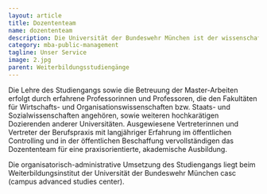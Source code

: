```yaml
---
layout: article
title: Dozententeam
name: dozententeam
description: Die Universität der Bundeswehr München ist der wissenschaftliche Träger des MBA Public Management.
category: mba-public-management
tagline: Unser Service
image: 2.jpg
parent: Weiterbildungsstudiengänge
---
```


Die Lehre des Studiengangs sowie die Betreuung der Master-Arbeiten erfolgt durch erfahrene Professorinnen und Professoren, die den Fakultäten für Wirtschafts- und Organisationswissenschaften bzw. Staats- und Sozialwissenschaften angehören, sowie weiteren hochkarätigen Dozierenden anderer Universitäten. Ausgewiesene Vertreterinnen und Vertreter der Berufspraxis mit langjähriger Erfahrung im öffentlichen Controlling und in der öffentlichen Beschaffung vervollständigen das Dozententeam für eine praxisorientierte, akademische Ausbildung.

Die organisatorisch-administrative Umsetzung des Studiengangs liegt beim Weiterbildungsinstitut der Universität der Bundeswehr München casc (campus advanced studies center).